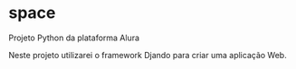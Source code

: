 # space
Projeto Python da plataforma Alura

Neste projeto utilizarei o framework Djando para criar uma aplicação Web.
